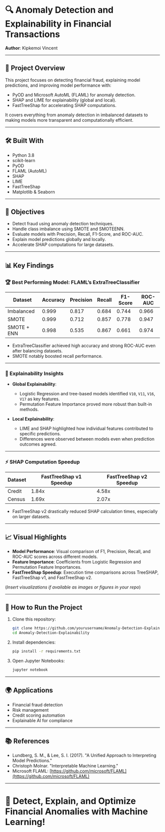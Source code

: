 # 🔍 Anomaly Detection and Explainability in Financial Transactions

**Author**: Kipkemoi Vincent 

---

## 📖 Project Overview

This project focuses on detecting financial fraud, explaining model predictions, and improving model performance with:
- PyOD and Microsoft AutoML (FLAML) for anomaly detection.
- SHAP and LIME for explainability (global and local).
- FastTreeShap for accelerating SHAP computations.

It covers everything from anomaly detection in imbalanced datasets to making models more transparent and computationally efficient.

---

## 🛠️ Built With

- Python 3.8
- scikit-learn
- PyOD
- FLAML (AutoML)
- SHAP
- LIME
- FastTreeShap
- Matplotlib & Seaborn

---

## 🎯 Objectives

- Detect fraud using anomaly detection techniques.
- Handle class imbalance using SMOTE and SMOTEENN.
- Evaluate models with Precision, Recall, F1-Score, and ROC-AUC.
- Explain model predictions globally and locally.
- Accelerate SHAP computations for large datasets.

---

## 📊 Key Findings

### 🏆 Best Performing Model: FLAML’s ExtraTreeClassifier

| Dataset      | Accuracy | Precision | Recall | F1-Score | ROC-AUC |
|--------------|----------|-----------|--------|----------|---------|
| Imbalanced   | 0.999    | 0.817     | 0.684  | 0.744    | 0.966   |
| SMOTE        | 0.999    | 0.712     | 0.857  | 0.778    | 0.947   |
| SMOTE + ENN  | 0.998    | 0.535     | 0.867  | 0.661    | 0.974   |

- ExtraTreeClassifier achieved high accuracy and strong ROC-AUC even after balancing datasets.
- SMOTE notably boosted recall performance.

---

### 🧠 Explainability Insights

- **Global Explainability**:  
  - Logistic Regression and tree-based models identified `V10`, `V11`, `V16`, `V17` as key features.
  - Permutation Feature Importance proved more robust than built-in methods.

- **Local Explainability**:  
  - LIME and SHAP highlighted how individual features contributed to specific predictions.
  - Differences were observed between models even when prediction outcomes agreed.

---

### ⚡ SHAP Computation Speedup

| Dataset | FastTreeShap v1 Speedup | FastTreeShap v2 Speedup |
|---------|-------------------------|-------------------------|
| Credit  | 1.84x                    | 4.58x                    |
| Census  | 1.69x                    | 2.07x                    |

- FastTreeShap v2 drastically reduced SHAP calculation times, especially on larger datasets.

---

## 📈 Visual Highlights

- **Model Performance**: Visual comparison of F1, Precision, Recall, and ROC-AUC scores across different models.
- **Feature Importance**: Coefficients from Logistic Regression and Permutation Feature Importances.
- **FastTreeShap Speedup**: Execution time comparisons across TreeSHAP, FastTreeShap v1, and FastTreeShap v2.

(*Insert visualizations if available as images or figures in your repo*)

---

## 🚀 How to Run the Project

1. Clone this repository:
    ```bash
    git clone https://github.com/yourusername/Anomaly-Detection-Explainability.git
    cd Anomaly-Detection-Explainability
    ```

2. Install dependencies:
    ```bash
    pip install -r requirements.txt
    ```

3. Open Jupyter Notebooks:
    ```bash
    jupyter notebook
    ```

---

## 🌍 Applications

- Financial fraud detection
- Risk management
- Credit scoring automation
- Explainable AI for compliance

---

## 📚 References

- Lundberg, S. M., & Lee, S. I. (2017). "A Unified Approach to Interpreting Model Predictions."
- Christoph Molnar. "Interpretable Machine Learning."
- Microsoft FLAML: [https://github.com/microsoft/FLAML](https://github.com/microsoft/FLAML)

---

# 🚀 Detect, Explain, and Optimize Financial Anomalies with Machine Learning!
